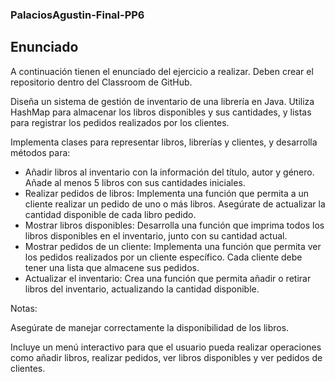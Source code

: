 
### PalaciosAgustin-Final-PP6
## Enunciado

A continuación tienen el enunciado del ejercicio a realizar. Deben crear el repositorio dentro del Classroom de GitHub.

Diseña un sistema de gestión de inventario de una librería en Java. Utiliza HashMap para almacenar los libros disponibles y sus cantidades, y listas para registrar los pedidos realizados por los clientes.

Implementa clases para representar libros, librerías y clientes, y desarrolla métodos para:
* Añadir libros al inventario con la información del título, autor y género. Añade al menos 5 libros con sus cantidades iniciales.
* Realizar pedidos de libros: Implementa una función que permita a un cliente realizar un pedido de uno o más libros. Asegúrate de actualizar la cantidad disponible de cada libro pedido.
* Mostrar libros disponibles: Desarrolla una función que imprima todos los libros disponibles en el inventario, junto con su cantidad actual.
* Mostrar pedidos de un cliente: Implementa una función que permita ver los pedidos realizados por un cliente específico. Cada cliente debe tener una lista que almacene sus pedidos.
* Actualizar el inventario: Crea una función que permita añadir o retirar libros del inventario, actualizando la cantidad disponible.

Notas:

Asegúrate de manejar correctamente la disponibilidad de los libros.

Incluye un menú interactivo para que el usuario pueda realizar operaciones como añadir libros, realizar pedidos, ver libros disponibles y ver pedidos de clientes.
